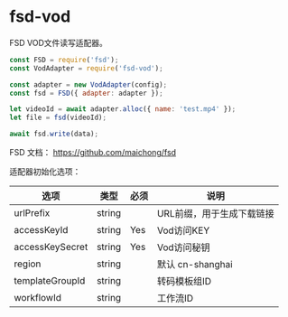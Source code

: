 # fsd-vod

FSD VOD文件读写适配器。

```js
const FSD = require('fsd');
const VodAdapter = require('fsd-vod');

const adapter = new VodAdapter(config);
const fsd = FSD({ adapter: adapter });

let videoId = await adapter.alloc({ name: 'test.mp4' });
let file = fsd(videoId);

await fsd.write(data);

```

FSD 文档： https://github.com/maichong/fsd

适配器初始化选项：

| 选项              | 类型               | 必须   | 说明                           |
| --------------- | ---------------- | ---- | ---------------------------- |
| urlPrefix       | string           |      | URL前缀，用于生成下载链接         |
| accessKeyId     | string           | Yes  | Vod访问KEY                    |
| accessKeySecret | string           | Yes  | Vod访问秘钥                    |
| region          | string           |      | 默认 cn-shanghai              |
| templateGroupId | string           |      | 转码模板组ID                   |
| workflowId      | string           |      | 工作流ID                      |

